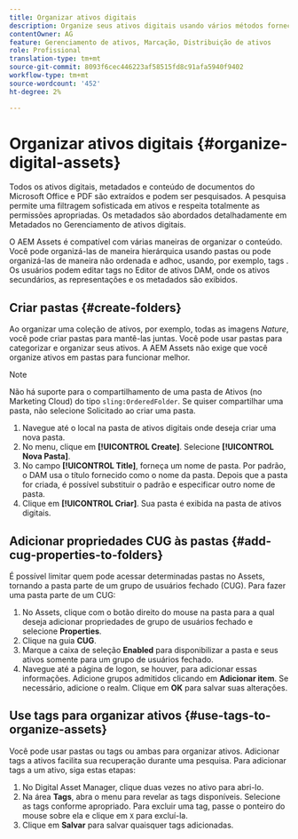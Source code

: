 ```yaml
---
title: Organizar ativos digitais
description: Organize seus ativos digitais usando vários métodos fornecidos no Adobe Experience Manager Assets.
contentOwner: AG
feature: Gerenciamento de ativos, Marcação, Distribuição de ativos
role: Profissional
translation-type: tm+mt
source-git-commit: 8093f6cec446223af58515fd8c91afa5940f9402
workflow-type: tm+mt
source-wordcount: '452'
ht-degree: 2%

---
```



# Organizar ativos digitais {#organize-digital-assets}

Todos os ativos digitais, metadados e conteúdo de documentos do Microsoft Office e PDF são extraídos e podem ser pesquisados. A pesquisa permite uma filtragem sofisticada em ativos e respeita totalmente as permissões apropriadas. Os metadados são abordados detalhadamente em Metadados no Gerenciamento de ativos digitais.

O AEM Assets é compatível com várias maneiras de organizar o conteúdo. Você pode organizá-las de maneira hierárquica usando pastas ou pode organizá-las de maneira não ordenada e adhoc, usando, por exemplo, tags . Os usuários podem editar tags no Editor de ativos DAM, onde os ativos secundários, as representações e os metadados são exibidos.

## Criar pastas {#create-folders}

Ao organizar uma coleção de ativos, por exemplo, todas as imagens *Nature*, você pode criar pastas para mantê-las juntas. Você pode usar pastas para categorizar e organizar seus ativos. A AEM Assets não exige que você organize ativos em pastas para funcionar melhor.

>[!NOTE]
>
>Não há suporte para o compartilhamento de uma pasta de Ativos (no Marketing Cloud) do tipo `sling:OrderedFolder`. Se quiser compartilhar uma pasta, não selecione Solicitado ao criar uma pasta.

1. Navegue até o local na pasta de ativos digitais onde deseja criar uma nova pasta.
1. No menu, clique em **[!UICONTROL Create]**. Selecione **[!UICONTROL Nova Pasta]**.
1. No campo **[!UICONTROL Title]**, forneça um nome de pasta. Por padrão, o DAM usa o título fornecido como o nome da pasta. Depois que a pasta for criada, é possível substituir o padrão e especificar outro nome de pasta.
1. Clique em **[!UICONTROL Criar]**. Sua pasta é exibida na pasta de ativos digitais.

## Adicionar propriedades CUG às pastas {#add-cug-properties-to-folders}

É possível limitar quem pode acessar determinadas pastas no Assets, tornando a pasta parte de um grupo de usuários fechado (CUG). Para fazer uma pasta parte de um CUG:

1. No Assets, clique com o botão direito do mouse na pasta para a qual deseja adicionar propriedades de grupo de usuários fechado e selecione **Properties**.
1. Clique na guia **CUG**.
1. Marque a caixa de seleção **Enabled** para disponibilizar a pasta e seus ativos somente para um grupo de usuários fechado.
1. Navegue até a página de logon, se houver, para adicionar essas informações. Adicione grupos admitidos clicando em **Adicionar item**. Se necessário, adicione o realm. Clique em **OK** para salvar suas alterações.

## Use tags para organizar ativos {#use-tags-to-organize-assets}

Você pode usar pastas ou tags ou ambas para organizar ativos. Adicionar tags a ativos facilita sua recuperação durante uma pesquisa. Para adicionar tags a um ativo, siga estas etapas:

1. No Digital Asset Manager, clique duas vezes no ativo para abri-lo.
1. Na área **Tags**, abra o menu para revelar as tags disponíveis. Selecione as tags conforme apropriado. Para excluir uma tag, passe o ponteiro do mouse sobre ela e clique em `X` para excluí-la.
1. Clique em **Salvar** para salvar quaisquer tags adicionadas.
